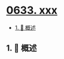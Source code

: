 # [0633. xxx](https://github.com/Tdahuyou/TNotes.leetcode/tree/main/notes/0633.%20xxx)

<!-- region:toc -->

- [1. 📝 概述](#1--概述)

<!-- endregion:toc -->

## 1. 📝 概述
